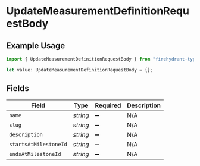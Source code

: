 # UpdateMeasurementDefinitionRequestBody

## Example Usage

```typescript
import { UpdateMeasurementDefinitionRequestBody } from "firehydrant-typescript-sdk/models/operations";

let value: UpdateMeasurementDefinitionRequestBody = {};
```

## Fields

| Field                 | Type                  | Required              | Description           |
| --------------------- | --------------------- | --------------------- | --------------------- |
| `name`                | *string*              | :heavy_minus_sign:    | N/A                   |
| `slug`                | *string*              | :heavy_minus_sign:    | N/A                   |
| `description`         | *string*              | :heavy_minus_sign:    | N/A                   |
| `startsAtMilestoneId` | *string*              | :heavy_minus_sign:    | N/A                   |
| `endsAtMilestoneId`   | *string*              | :heavy_minus_sign:    | N/A                   |